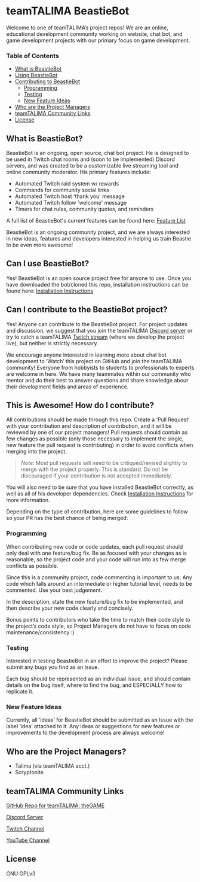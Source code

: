# teamTALIMA BeastieBot
Welcome to one of teamTALIMA’s project repos! We are an online, educational development community working on website, chat bot, and game development projects with our primary focus on game development.

### Table of Contents
* [What is BeastieBot](#what-is-beastiebot)
* [Using BeastieBot](#can-i-use-beastiebot) 
* [Contributing to BeastieBot](#can-i-contribute-to-the-beastiebot-project)
  * [Programming](#programming)
  * [Testing](#testing) 
  * [New Feature Ideas](#new-feature-ideas) 
* [Who are the Project Managers](#who-are-the-project-managers) 
* [teamTALIMA Community Links](#teamtalima-community-links) 
* [License](#license)

## What is BeastieBot?
BeastieBot is an ongoing, open source, chat bot project. He is designed to be used in Twitch chat rooms and (soon to be implemented) Discord servers, and was created to be a customizable live streaming tool and online community moderator. His primary features include:

* Automated Twitch raid system w/ rewards
* Commands for community social links
* Automated Twitch host 'thank you' message
* Automated Twitch follow 'welcome' message
* Timers for chat rules, community quotes, and reminders

A full list of BeastieBot's current features can be found here: [Feature List](../master/FeatureList.md)

BeastieBot is an ongoing community project, and we are always interested in new ideas, features and developers interested in helping us train Beastie to be even more awesome!

## Can I use BeastieBot?
Yes! BeastieBot is an open source project free for anyone to use. Once you have downloaded the bot/cloned this repo, installation instructions can be found here: [Installation Instructions](../master/InstallationInstructions.md)

## Can I contribute to the BeastieBot project?
Yes! Anyone can contribute to the BeastieBot project. For project updates and discussion, we suggest that you join the teamTALIMA [Discord server](https://discordapp.com/invite/dGFQ5tE "teamTALIMA's Discord Server") or try to catch a teamTALIMA [Twitch stream](https://www.twitch.tv/teamtalima "teamTALIMA's Twitch Channel") (where we develop the project live), but neither is strictly necessary.

We encourage anyone interested in learning more about chat bot development to ‘Watch’ this project on GitHub and join the teamTALIMA community! Everyone from hobbyists to students to professionals to experts are welcome in here. We have many teammates within our community who mentor and do their best to answer questions and share knowledge about their development fields and areas of experience.

## This is Awesome! How do I contribute?
All contributions should be made through this repo. Create a ‘Pull Request’ with your contribution and description of contribution, and it will be reviewed by one of our project managers! Pull requests should contain as few changes as possible (only those necessary to implement the single, new feature the pull request is contributing) in order to avoid conflicts when merging into the project.

> *Note:* Most pull requests will need to be critiqued/revised slightly to merge with the project properly. This is standard. Do not be discouraged if your contribution is not accepted immediately.

You will also need to be sure that you have installed BeastieBot correctly, as well as all of his developer dependencies. Check [Installation Instructions](../master/InstallationInstructions.md) for more information.

Depending on the type of contribution, here are some guidelines to follow so your PR has the best chance of being merged:

### Programming
When contributing new code or code updates, each pull request should only deal with one feature/bug fix. Be as focused with your changes as is reasonable, so the project code and your code will run into as few merge conflicts as possible.

Since this is a community project, code commenting is important to us. Any code which falls around an intermediate or higher tutorial level, needs to be commented. Use your best judgement.

In the description, state the new feature/bug fix to be implemented, and then describe your new code clearly and concisely.

Bonus points to contributors who take the time to match their code style to the project’s code style, so Project Managers do not have to focus on code maintenance/consistency :)

### Testing
Interested in testing BeastieBot in an effort to improve the project? Please submit any bugs you find as an Issue. 

Each bug should be represented as an individual Issue, and should contain details on the bug itself, where to find the bug, and ESPECIALLY how to replicate it.

### New Feature Ideas
Currently, all ‘ideas’ for BeastieBot should be submitted as an Issue with the label ‘idea’ attached to it. Any ideas or suggestions for new features or improvements to the development process are always welcome!

## Who are the Project Managers?
* Talima (via teamTALIMA acct.)
* Scryptonite

## teamTALIMA Community Links
[GitHub Repo for teamTALIMA: theGAME](https://github.com/teamTALIMA/teamTALIMA_theGAME "teamTALIMA's theGAME Repo")

[Discord Server](https://discordapp.com/invite/dGFQ5tE "teamTALIMA's Discord Server")

[Twitch Channel](https://www.twitch.tv/teamtalima "teamTALIMA's Twitch Channel")

[YouTube Channel](https://www.youtube.com/channel/UCQEtRUEQItKpn-q_ZBJXUVQ "teamTALIMA's YouTube Channel")

## License
GNU GPLv3